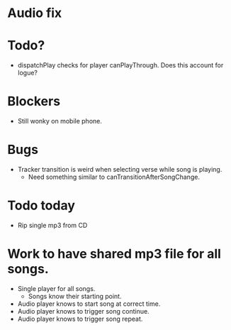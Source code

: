 # Audio fix
# Todo?
* dispatchPlay checks for player canPlayThrough. Does this account for logue?

# Blockers
* Still wonky on mobile phone.

# Bugs
* Tracker transition is weird when selecting verse while song is playing.
    * Need something similar to canTransitionAfterSongChange.

# Todo today
* Rip single mp3 from CD

# Work to have shared mp3 file for all songs.
* Single player for all songs.
    * Songs know their starting point.
* Audio player knows to start song at correct time.
* Audio player knows to trigger song continue.
* Audio player knows to trigger song repeat.